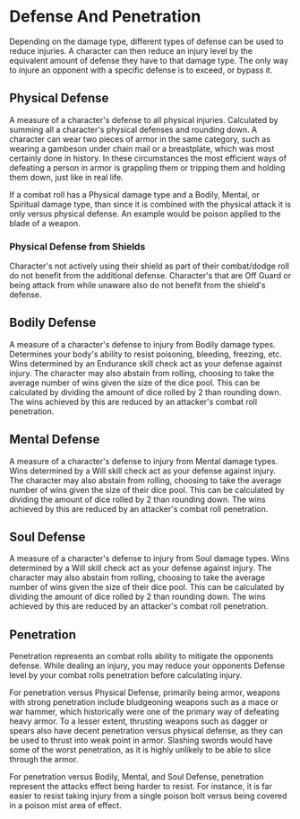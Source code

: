 # Defense And Penetration

Depending on the damage type, different types of defense can be used to reduce injuries. A character can then reduce an injury level by the equivalent amount of defense they have to that damage type. The only way to injure an opponent with a specific defense is to exceed, or bypass it.

## Physical Defense

A measure of a character's defense to all physical injuries. Calculated by summing all a character's physical defenses and rounding down. A character can wear two pieces of armor in the same category, such as wearing a gambeson under chain mail or a breastplate, which was most certainly done in history. In these circumstances the most efficient ways of defeating a person in armor is grappling them or tripping them and holding them down, just like in real life.

If a combat roll has a Physical damage type and a Bodily, Mental, or Spiritual damage type, than since it is combined with the physical attack it is only versus physical defense. An example would be poison applied to the blade of a weapon.

### Physical Defense from Shields

Character's not actively using their shield as part of their combat/dodge roll do not benefit from the additional defense. Character's that are Off Guard or being attack from while unaware also do not benefit from the shield's defense.

## Bodily Defense

A measure of a character's defense to injury from Bodily damage types. Determines your body's ability to resist poisoning, bleeding, freezing, etc. Wins determined by an Endurance skill check act as your defense against injury. The character may also abstain from rolling, choosing to take the average number of wins given the size of the dice pool. This can be calculated by dividing the amount of dice rolled by 2 than rounding down. The wins achieved by this are reduced by an attacker's combat roll penetration.

## Mental Defense

A measure of a character's defense to injury from Mental damage types. Wins determined by a Will skill check act as your defense against injury. The character may also abstain from rolling, choosing to take the average number of wins given the size of their dice pool. This can be calculated by dividing the amount of dice rolled by 2 than rounding down. The wins achieved by this are reduced by an attacker's combat roll penetration.

## Soul Defense

A measure of a character's defense to injury from Soul damage types. Wins determined by a Will skill check act as your defense against injury. The character may also abstain from rolling, choosing to take the average number of wins given the size of their dice pool. This can be calculated by dividing the amount of dice rolled by 2 than rounding down. The wins achieved by this are reduced by an attacker's combat roll penetration.

## Penetration

Penetration represents an combat rolls ability to mitigate the opponents defense. While dealing an injury, you may reduce your opponents Defense level by your combat rolls penetration before calculating injury.

For penetration versus Physical Defense, primarily being armor, weapons with strong penetration include bludgeoning weapons such as a mace or war hammer, which historically were one of the primary way of defeating heavy armor. To a lesser extent, thrusting weapons such as dagger or spears also have decent penetration versus physical defense, as they can be used to thrust into weak point in armor. Slashing swords would have some of the worst penetration, as it is highly unlikely to be able to slice through the armor.

For penetration versus Bodily, Mental, and Soul Defense, penetration represent the attacks effect being harder to resist. For instance, it is far easier to resist taking injury from a single poison bolt versus being covered in a poison mist area of effect.
